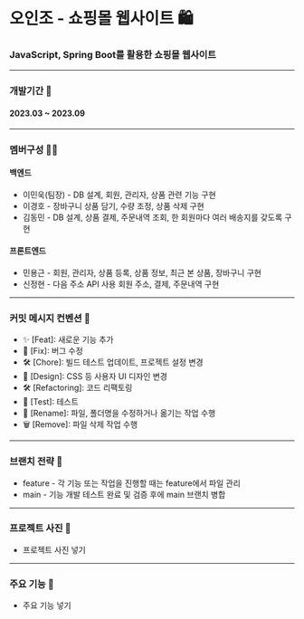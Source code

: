 # 오인조 - 쇼핑몰 웹사이트 🛍️
### JavaScript, Spring Boot를 활용한 쇼핑몰 웹사이트
---
### 개발기간 📅
#### 2023.03 ~ 2023.09
---
### 멤버구성 👨‍💻
#### 백엔드
- 이민욱(팀장) - DB 설계, 회원, 관리자, 상품 관련 기능 구현
- 이경호 - 장바구니 상품 담기, 수량 조정, 상품 삭제 구현
- 김동민 - DB 설계, 상품 결제, 주문내역 조회, 한 회원마다 여러 배송지를 갖도록 구현
#### 프론트엔드
- 민용근 - 회원, 관리자, 상품 등록, 상품 정보, 최근 본 상품, 장바구니 구현
- 신정현 - 다음 주소 API 사용 회원 주소, 결제, 주문내역 구현
---
### 커밋 메시지 컨벤션 📝
- ✨ [Feat]: 새로운 기능 추가
- 🐛 [Fix]: 버그 수정
- 🛠 [Chore]: 빌드 테스트 업데이트, 프로젝트 설정 변경
- 🎨 [Design]: CSS 등 사용자 UI 디자인 변경
- 🛠 [Refactoring]: 코드 리팩토링
- 🧪 [Test]: 테스트
- 🔄 [Rename]: 파일, 폴더명을 수정하거나 옮기는 작업 수행
- 🗑 [Remove]: 파일 삭제 작업 수행
---
### 브랜치 전략 🌿
- feature - 각 기능 또는 작업을 진행할 때는 feature에서 파일 관리
- main - 기능 개발 테스트 완료 및 검증 후에 main 브랜치 병합
---
### 프로젝트 사진 📸
- 프로젝트 사진 넣기
---
### 주요 기능 🚀
- 주요 기능 넣기

